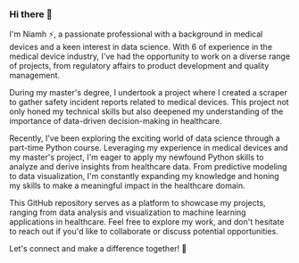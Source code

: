 ### Hi there 👋

I'm Niamh ⚡, a passionate professional with a background in medical devices and a keen interest in data science. With 6 of experience in the medical device industry, I've had the opportunity to work on a diverse range of projects, from regulatory affairs to product development and quality management.

During my master's degree, I undertook a project where I created a scraper to gather safety incident reports related to medical devices. This project not only honed my technical skills but also deepened my understanding of the importance of data-driven decision-making in healthcare.

Recently, I've been exploring the exciting world of data science through a part-time Python course. Leveraging my experience in medical devices and my master's project, I'm eager to apply my newfound Python skills to analyze and derive insights from healthcare data. From predictive modeling to data visualization, I'm constantly expanding my knowledge and honing my skills to make a meaningful impact in the healthcare domain.

This GitHub repository serves as a platform to showcase my projects, ranging from data analysis and visualization to machine learning applications in healthcare. Feel free to explore my work, and don't hesitate to reach out if you'd like to collaborate or discuss potential opportunities.

Let's connect and make a difference together! 🌟


